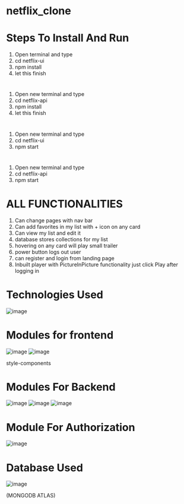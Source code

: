 # netflix_clone

# Steps To Install And Run

1. Open terminal and type
2. cd netflix-ui
3. npm install
4. let this finish

# #

1. Open new terminal and type
2. cd netflix-api
3. npm install
4. let this finish


# #

1. Open new terminal and type
2. cd netflix-ui
3. npm start

# #

1. Open new terminal and type
2. cd netflix-api
3. npm start

# #

# ALL FUNCTIONALITIES
1. Can change pages with nav bar
2. Can add favorites in my list with + icon on any card
3. Can view my list and edit it
4. database stores collections for my list
5. hovering on any card will play small trailer
6. power button logs out user
7. can register and login from landing page
8. Inbuilt player with PictureInPicture functionality just click Play after logging in

# Technologies Used

![image](https://user-images.githubusercontent.com/75556042/235300327-d7283a6c-bd52-4bb4-bfa0-018dd1719057.png)

# Modules for frontend
![image](https://user-images.githubusercontent.com/75556042/235300351-2dec692e-f496-47b1-bc56-a5205341a089.png)
![image](https://user-images.githubusercontent.com/75556042/235300360-f8ab310a-9ae3-40d4-9b7d-2d773ed304dd.png)


style-components

# Modules For Backend

![image](https://user-images.githubusercontent.com/75556042/235300381-1c4fcaa3-e792-486e-a991-f3ff10549a21.png)
![image](https://user-images.githubusercontent.com/75556042/235300393-e1089956-15c8-4e44-ac47-7a5f42320249.png)
![image](https://user-images.githubusercontent.com/75556042/235300435-30e94167-dda8-41fb-92a4-7ab0bdeeddb7.png)


# Module For Authorization
![image](https://user-images.githubusercontent.com/75556042/235300412-093a3259-ecd6-44f3-9803-8dac360355e2.png)

# Database Used
![image](https://user-images.githubusercontent.com/75556042/235300422-01eba256-2345-44f3-87a3-c3cd38d9387d.png)



(MONGODB ATLAS)








